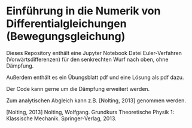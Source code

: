# Einführung in die Numerik von Differentialgleichungen (Bewegungsgleichung)

Dieses Repository enthält eine Jupyter Notebook Datei Euler-Verfahren (Vorwärtsdifferenzen) für den senkrechten Wurf nach oben, ohne Dämpfung.

Außerdem enthält es ein Übungsblatt pdf und eine Lösung als pdf dazu.

Der Code kann gerne um die Dämpfung erweitert werden.

Zum analytischen Abgleich kann z.B. [Nolting, 2013] genommen werden.

[Nolting, 2013] Nolting, Wolfgang. Grundkurs Theoretische Physik 1: Klassische Mechanik. Springer-Verlag, 2013.
